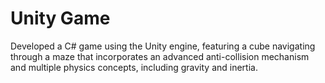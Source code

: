 # Unity Game
 Developed a C# game using the Unity engine, featuring a cube navigating through a maze that incorporates an advanced anti-collision mechanism and multiple physics concepts, including gravity and inertia.
